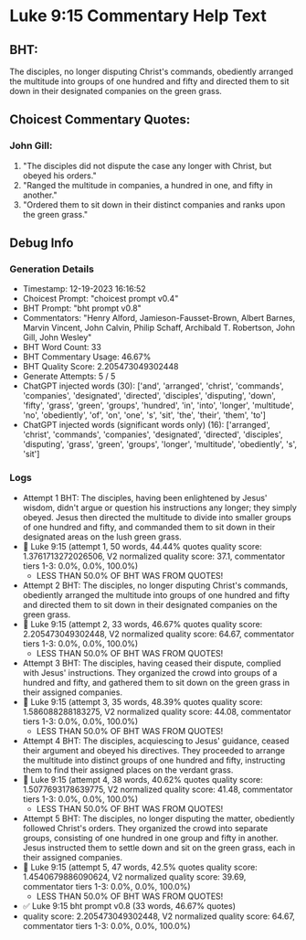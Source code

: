 # Luke 9:15 Commentary Help Text

## BHT:
The disciples, no longer disputing Christ's commands, obediently arranged the multitude into groups of one hundred and fifty and directed them to sit down in their designated companies on the green grass.

## Choicest Commentary Quotes:
### John Gill:
1. "The disciples did not dispute the case any longer with Christ, but obeyed his orders."
2. "Ranged the multitude in companies, a hundred in one, and fifty in another."
3. "Ordered them to sit down in their distinct companies and ranks upon the green grass."


## Debug Info
### Generation Details
- Timestamp: 12-19-2023 16:16:52
- Choicest Prompt: "choicest prompt v0.4"
- BHT Prompt: "bht prompt v0.8"
- Commentators: "Henry Alford, Jamieson-Fausset-Brown, Albert Barnes, Marvin Vincent, John Calvin, Philip Schaff, Archibald T. Robertson, John Gill, John Wesley"
- BHT Word Count: 33
- BHT Commentary Usage: 46.67%
- BHT Quality Score: 2.205473049302448
- Generate Attempts: 5 / 5
- ChatGPT injected words (30):
	['and', 'arranged', 'christ', 'commands', 'companies', 'designated', 'directed', 'disciples', 'disputing', 'down', 'fifty', 'grass', 'green', 'groups', 'hundred', 'in', 'into', 'longer', 'multitude', 'no', 'obediently', 'of', 'on', 'one', 's', 'sit', 'the', 'their', 'them', 'to']
- ChatGPT injected words (significant words only) (16):
	['arranged', 'christ', 'commands', 'companies', 'designated', 'directed', 'disciples', 'disputing', 'grass', 'green', 'groups', 'longer', 'multitude', 'obediently', 's', 'sit']

### Logs
- Attempt 1 BHT: The disciples, having been enlightened by Jesus' wisdom, didn't argue or question his instructions any longer; they simply obeyed. Jesus then directed the multitude to divide into smaller groups of one hundred and fifty, and commanded them to sit down in their designated areas on the lush green grass.
- 🔄 Luke 9:15 (attempt 1, 50 words, 44.44% quotes quality score: 1.3761713272026506, V2 normalized quality score: 37.1, commentator tiers 1-3: 0.0%, 0.0%, 100.0%) 
	- LESS THAN 50.0% OF BHT WAS FROM QUOTES!
- Attempt 2 BHT: The disciples, no longer disputing Christ's commands, obediently arranged the multitude into groups of one hundred and fifty and directed them to sit down in their designated companies on the green grass.
- 🔄 Luke 9:15 (attempt 2, 33 words, 46.67% quotes quality score: 2.205473049302448, V2 normalized quality score: 64.67, commentator tiers 1-3: 0.0%, 0.0%, 100.0%) 
	- LESS THAN 50.0% OF BHT WAS FROM QUOTES!
- Attempt 3 BHT: The disciples, having ceased their dispute, complied with Jesus' instructions. They organized the crowd into groups of a hundred and fifty, and gathered them to sit down on the green grass in their assigned companies.
- 🔄 Luke 9:15 (attempt 3, 35 words, 48.39% quotes quality score: 1.586088288183275, V2 normalized quality score: 44.08, commentator tiers 1-3: 0.0%, 0.0%, 100.0%) 
	- LESS THAN 50.0% OF BHT WAS FROM QUOTES!
- Attempt 4 BHT: The disciples, acquiescing to Jesus' guidance, ceased their argument and obeyed his directives. They proceeded to arrange the multitude into distinct groups of one hundred and fifty, instructing them to find their assigned places on the verdant grass.
- 🔄 Luke 9:15 (attempt 4, 38 words, 40.62% quotes quality score: 1.5077693178639775, V2 normalized quality score: 41.48, commentator tiers 1-3: 0.0%, 0.0%, 100.0%) 
	- LESS THAN 50.0% OF BHT WAS FROM QUOTES!
- Attempt 5 BHT: The disciples, no longer disputing the matter, obediently followed Christ's orders. They organized the crowd into separate groups, consisting of one hundred in one group and fifty in another. Jesus instructed them to settle down and sit on the green grass, each in their assigned companies.
- 🔄 Luke 9:15 (attempt 5, 47 words, 42.5% quotes quality score: 1.4540679886090624, V2 normalized quality score: 39.69, commentator tiers 1-3: 0.0%, 0.0%, 100.0%) 
	- LESS THAN 50.0% OF BHT WAS FROM QUOTES!
- ✅ Luke 9:15 bht prompt v0.8 (33 words, 46.67% quotes)
- quality score: 2.205473049302448, V2 normalized quality score: 64.67, commentator tiers 1-3: 0.0%, 0.0%, 100.0%)